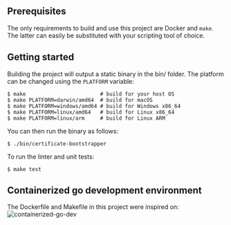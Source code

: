 ## Prerequisites

The only requirements to build and use this project are Docker and `make`. The
latter can easily be substituted with your scripting tool of choice.

## Getting started

Building the project will output a static binary in the bin/ folder. The
 platform can be changed using the `PLATFORM` variable:
```console
$ make                        # build for your host OS
$ make PLATFORM=darwin/amd64  # build for macOS
$ make PLATFORM=windows/amd64 # build for Windows x86_64
$ make PLATFORM=linux/amd64   # build for Linux x86_64
$ make PLATFORM=linux/arm     # build for Linux ARM
```

You can then run the binary as follows:

```console
$ ./bin/certificate-bootstrapper
```

To run the linter and unit tests:

```console
$ make test
```

## Containerized go development environment

The Dockerfile and Makefile in this project were inspired on: ![containerized-go-dev](https://github.com/chris-crone/containerized-go-dev/)
